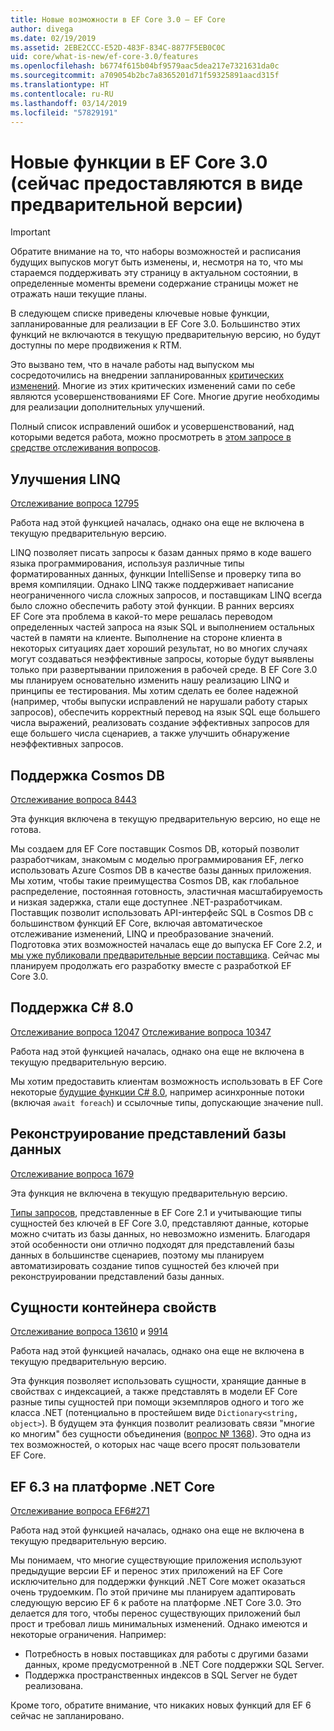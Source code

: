 ```yaml
---
title: Новые возможности в EF Core 3.0 — EF Core
author: divega
ms.date: 02/19/2019
ms.assetid: 2EBE2CCC-E52D-483F-834C-8877F5EB0C0C
uid: core/what-is-new/ef-core-3.0/features
ms.openlocfilehash: b6774f615b04bf9579aac5dea217e7321631da0c
ms.sourcegitcommit: a709054b2bc7a8365201d71f59325891aacd315f
ms.translationtype: HT
ms.contentlocale: ru-RU
ms.lasthandoff: 03/14/2019
ms.locfileid: "57829191"
---
```

# <a name="new-features-included-in-ef-core-30-currently-in-preview"></a>Новые функции в EF Core 3.0 (сейчас предоставляются в виде предварительной версии)

> [!IMPORTANT]
> Обратите внимание на то, что наборы возможностей и расписания будущих выпусков могут быть изменены, и, несмотря на то, что мы стараемся поддерживать эту страницу в актуальном состоянии, в определенные моменты времени содержание страницы может не отражать наши текущие планы.

В следующем списке приведены ключевые новые функции, запланированные для реализации в EF Core 3.0.
Большинство этих функций не включаются в текущую предварительную версию, но будут доступны по мере продвижения к RTM.

Это вызвано тем, что в начале работы над выпуском мы сосредоточились на внедрении запланированных [критических изменений](xref:core/what-is-new/ef-core-3.0/breaking-changes).
Многие из этих критических изменений сами по себе являются усовершенствованиями EF Core.
Многие другие необходимы для реализации дополнительных улучшений. 

Полный список исправлений ошибок и усовершенствований, над которыми ведется работа, можно просмотреть в [этом запросе в средстве отслеживания вопросов](https://github.com/aspnet/EntityFrameworkCore/issues?q=is%3Aopen+is%3Aissue+milestone%3A3.0.0+sort%3Areactions-%2B1-desc).

## <a name="linq-improvements"></a>Улучшения LINQ 

[Отслеживание вопроса 12795](https://github.com/aspnet/EntityFrameworkCore/issues/12795)

Работа над этой функцией началась, однако она еще не включена в текущую предварительную версию.

LINQ позволяет писать запросы к базам данных прямо в коде вашего языка программирования, используя различные типы форматированных данных, функции IntelliSense и проверку типа во время компиляции.
Однако LINQ также поддерживает написание неограниченного числа сложных запросов, и поставщикам LINQ всегда было сложно обеспечить работу этой функции.
В ранних версиях EF Core эта проблема в какой-то мере решалась переводом определенных частей запроса на язык SQL и выполнением остальных частей в памяти на клиенте.
Выполнение на стороне клиента в некоторых ситуациях дает хороший результат, но во многих случаях могут создаваться неэффективные запросы, которые будут выявлены только при развертывании приложения в рабочей среде.
В EF Core 3.0 мы планируем основательно изменить нашу реализацию LINQ и принципы ее тестирования.
Мы хотим сделать ее более надежной (например, чтобы выпуски исправлений не нарушали работу старых запросов), обеспечить корректный перевод на язык SQL еще большего числа выражений, реализовать создание эффективных запросов для еще большего числа сценариев, а также улучшить обнаружение неэффективных запросов.

## <a name="cosmos-db-support"></a>Поддержка Cosmos DB 

[Отслеживание вопроса 8443](https://github.com/aspnet/EntityFrameworkCore/issues/8443)

Эта функция включена в текущую предварительную версию, но еще не готова. 

Мы создаем для EF Core поставщик Cosmos DB, который позволит разработчикам, знакомым с моделью программирования EF, легко использовать Azure Cosmos DB в качестве базы данных приложения.
Мы хотим, чтобы такие преимущества Cosmos DB, как глобальное распределение, постоянная готовность, эластичная масштабируемость и низкая задержка, стали еще доступнее .NET-разработчикам.
Поставщик позволит использовать API-интерфейс SQL в Cosmos DB с большинством функций EF Core, включая автоматическое отслеживание изменений, LINQ и преобразование значений.
Подготовка этих возможностей началась еще до выпуска EF Core 2.2, и [мы уже публиковали предварительные версии поставщика](https://blogs.msdn.microsoft.com/dotnet/2018/10/17/announcing-entity-framework-core-2-2-preview-3/).
Сейчас мы планируем продолжать его разработку вместе с разработкой EF Core 3.0. 

## <a name="c-80-support"></a>Поддержка C# 8.0

[Отслеживание вопроса 12047](https://github.com/aspnet/EntityFrameworkCore/issues/12047)
[Отслеживание вопроса 10347](https://github.com/aspnet/EntityFrameworkCore/issues/10347)

Работа над этой функцией началась, однако она еще не включена в текущую предварительную версию.

Мы хотим предоставить клиентам возможность использовать в EF Core некоторые [будущие функции C# 8.0](https://blogs.msdn.microsoft.com/dotnet/2018/11/12/building-c-8-0/), например асинхронные потоки (включая `await foreach`) и ссылочные типы, допускающие значение null.

## <a name="reverse-engineering-of-database-views"></a>Реконструирование представлений базы данных

[Отслеживание вопроса 1679](https://github.com/aspnet/EntityFrameworkCore/issues/1679)

Эта функция не включена в текущую предварительную версию.

[Типы запросов](xref:core/modeling/query-types), представленные в EF Core 2.1 и учитывающие типы сущностей без ключей в EF Core 3.0, представляют данные, которые можно считать из базы данных, но невозможно изменить.
Благодаря этой особенности они отлично подходят для представлений базы данных в большинстве сценариев, поэтому мы планируем автоматизировать создание типов сущностей без ключей при реконструировании представлений базы данных.

## <a name="property-bag-entities"></a>Сущности контейнера свойств 

[Отслеживание вопроса 13610](https://github.com/aspnet/EntityFrameworkCore/issues/13610) и [9914](https://github.com/aspnet/EntityFrameworkCore/issues/9914)

Работа над этой функцией началась, однако она еще не включена в текущую предварительную версию. 

Эта функция позволяет использовать сущности, хранящие данные в свойствах с индексацией, а также представлять в модели EF Core разные типы сущностей при помощи экземпляров одного и того же класса .NET (потенциально в простейшем виде `Dictionary<string, object>`).
В будущем эта функция позволит реализовать связи "многие ко многим" без сущности объединения ([вопрос № 1368](https://github.com/aspnet/EntityFrameworkCore/issues/1368)). Это одна из тех возможностей, о которых нас чаще всего просят пользователи EF Core.

## <a name="ef-63-on-net-core"></a>EF 6.3 на платформе .NET Core 

[Отслеживание вопроса EF6#271](https://github.com/aspnet/EntityFramework6/issues/271)

Работа над этой функцией началась, однако она еще не включена в текущую предварительную версию. 

Мы понимаем, что многие существующие приложения используют предыдущие версии EF и перенос этих приложений на EF Core исключительно для поддержки функций .NET Core может оказаться очень трудоемким.
По этой причине мы планируем адаптировать следующую версию EF 6 к работе на платформе .NET Core 3.0.
Это делается для того, чтобы перенос существующих приложений был прост и требовал лишь минимальных изменений.
Однако имеются и некоторые ограничения. Например:
- Потребность в новых поставщиках для работы с другими базами данных, кроме предусмотренной в .NET Core поддержки SQL Server.
- Поддержка пространственных индексов в SQL Server не будет реализована.

Кроме того, обратите внимание, что никаких новых функций для EF 6 сейчас не запланировано.
